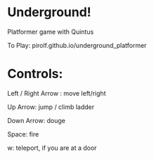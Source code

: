 Underground!
======================

Platformer game with Quintus

To Play: pirolf.github.io/underground_platformer

Controls:
======================
Left / Right Arrow : move left/right

Up Arrow: jump / climb ladder

Down Arrow: douge

Space: fire

w: teleport, if you are at a door

